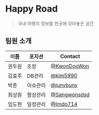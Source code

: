 # Happy Road
> 국내 여행지 정보를 한곳에 모아놓은 공간

## 팀원 소개

| 이름 | 포지션 | Contact |
| --- | --- | --- |
| 권두원 | 조장 | [@KwonDooWon](github.com/KwonDooWon) |
| 김효주 | DB관리 | [@kim5990](https://github.com/kim5990) |
| 박준 | 이슈관리 | [@junybuny](github.com/junybuny) |
| 최상원 | 형상관리 | [@Sangwonsdsd](github.com/Sangwonsdsd) |
| 임도현 | 일정관리 | [@Imdo714](github.com/Imdo714) |
